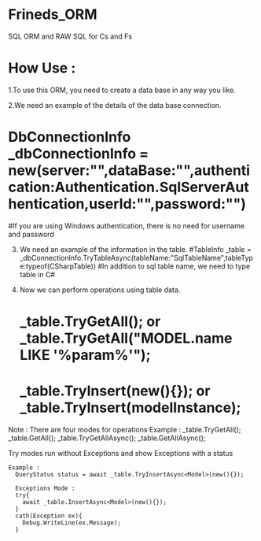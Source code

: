 # Frineds_ORM
SQL ORM and RAW SQL for Cs and Fs 

# How Use : 

1.To use this ORM, you need to create a data base in any way you like. 

2.We need an example of the details of the data base connection. 
  # DbConnectionInfo _dbConnectionInfo = new(server:"",dataBase:"",authentication:Authentication.SqlServerAuthentication,userId:"",password:"")
  #If you are using Windows authentication, there is no need for username and password 
 
3. We need an example of the information in the table. 
     #TableInfo _table = _dbConnectionInfo.TryTableAsync(tableName:"SqlTableName",tableType:typeof(CSharpTable))
     #In addition to sql table name, we need to type table in C#
     
 4. Now we can perform operations using table data. 
    # _table.TryGetAll<Model>(); or _table.TryGetAll<Model>("MODEL.name LIKE '%param%'");
    # _table.TryInsert<Model>(new(){}); or _table.TryInsert(modelInstance);
  
 Note :
    There are four modes for operations 
    Example : 
        _table.TryGetAll<Model>();
        _table.GetAll<Model>();
        _table.TryGetAllAsync<Model>();
        _table.GetAllAsync<Model>();
  
   Try modes run without Exceptions and show Exceptions with a status
  
    
    Example : 
      QueryStatus status = await _table.TryInsertAsync<Model>(new(){});
      
      Exceptions Mode :
      try{
        await _table.InsertAsync<Model>(new(){});
      }
      cath(Exception ex){
        Debug.WriteLine(ex.Message);
      }
      
